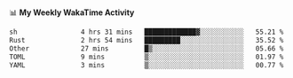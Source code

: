 <!--
**stamp711/stamp711** is a ✨ _special_ ✨ repository because its `README.md` (this file) appears on your GitHub profile.

Here are some ideas to get you started:

- 🔭 I’m currently working on ...
- 🌱 I’m currently learning ...
- 👯 I’m looking to collaborate on ...
- 🤔 I’m looking for help with ...
- 💬 Ask me about ...
- 📫 How to reach me: ...
- 😄 Pronouns: ...
- ⚡ Fun fact: ...
-->

📊 **My Weekly WakaTime Activity**

<!--START_SECTION:waka-->

```txt
sh                4 hrs 31 mins   █████████████▓░░░░░░░░░░░   55.21 %
Rust              2 hrs 54 mins   █████████░░░░░░░░░░░░░░░░   35.52 %
Other             27 mins         █▒░░░░░░░░░░░░░░░░░░░░░░░   05.66 %
TOML              9 mins          ▒░░░░░░░░░░░░░░░░░░░░░░░░   01.97 %
YAML              3 mins          ▒░░░░░░░░░░░░░░░░░░░░░░░░   00.77 %
```

<!--END_SECTION:waka-->
